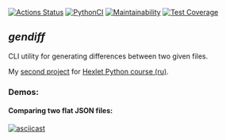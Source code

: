 [![Actions Status](https://github.com/alienflakes/python-project-lvl2/workflows/hexlet-check/badge.svg)](https://github.com/alienflakes/python-project-lvl2/actions)
[![PythonCI](https://github.com/alienflakes/python-project-lvl2/actions/workflows/pyci.yml/badge.svg)](https://github.com/alienflakes/python-project-lvl2/actions/workflows/pyci.yml)
[![Maintainability](https://api.codeclimate.com/v1/badges/658a428e127cda054892/maintainability)](https://codeclimate.com/github/alienflakes/python-project-lvl2/maintainability)
[![Test Coverage](https://api.codeclimate.com/v1/badges/658a428e127cda054892/test_coverage)](https://codeclimate.com/github/alienflakes/python-project-lvl2/test_coverage)

## *gendiff*
CLI utility for generating differences between two given files.

My [second project](https://ru.hexlet.io/programs/python/projects/50) for [Hexlet Python course (ru)](https://ru.hexlet.io/programs/python).

### Demos:
#### Comparing two flat JSON files:
[![asciicast](https://asciinema.org/a/j1Dk8B6oHPuhvgofHPn1nE5LC.svg)](https://asciinema.org/a/j1Dk8B6oHPuhvgofHPn1nE5LC)